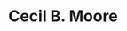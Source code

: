 ---
pid: VP46
title: Cecil B. Moore
location_transcription: Broad and C.B. Moore
zipcode: '19138'
outside_phl: 
neighborhood: West Oak Lane
age: '52'
age_range: 50-59
instagram: 
image_file_name: VP_46.jpg
proposal_transcription: Standing tall with his cigarette looking skyward.
topic: African Americans,Figure,History,Philadelphia
topic_summary: 0, 0, 0, 0
type: Sculpture Statue
keywords_other: 
credit: Joseph Norcott
image_labels: 
twitter: 
facebook: 
permalink: "/monuments/vp46/"
layout: item-page
---